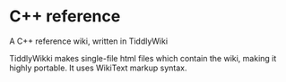 # C++ reference
A C++ reference wiki, written in TiddlyWiki


TiddlyWikki makes single-file html files which contain the wiki, making it highly portable. 
It uses WikiText markup syntax.
